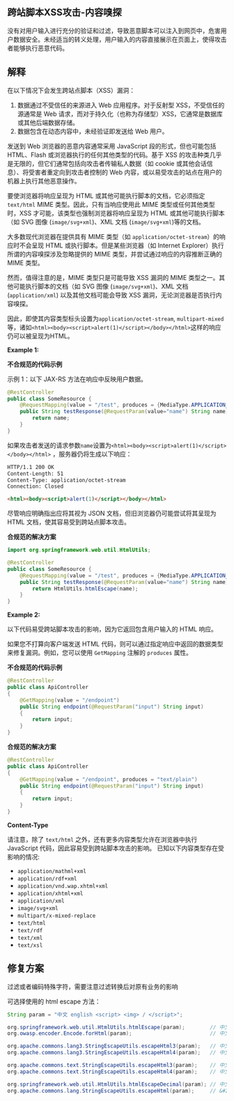 ## 跨站脚本XSS攻击-内容嗅探

没有对用户输入进行充分的验证和过滤，导致恶意脚本可以注入到网页中，危害用户数据安全。未经适当的转义处理，用户输入的内容直接展示在页面上，使得攻击者能够执行恶意代码。

## 解释 

在以下情况下会发生跨站点脚本（XSS）漏洞：

1. 数据通过不受信任的来源进入 Web 应用程序。对于反射型 XSS，不受信任的源通常是 Web 请求，而对于持久化（也称为存储型）XSS，它通常是数据库或其他后端数据存储。
2. 数据包含在动态内容中，未经验证即发送给 Web 用户。

发送到 Web 浏览器的恶意内容通常采用 JavaScript 段的形式，但也可能包括 HTML、Flash 或浏览器执行的任何其他类型的代码。基于 XSS 的攻击种类几乎是无限的，但它们通常包括向攻击者传输私人数据（如 cookie 或其他会话信息）、将受害者重定向到攻击者控制的 Web 内容，或以易受攻击的站点在用户的机器上执行其他恶意操作。

要使浏览器将响应呈现为 HTML 或其他可能执行脚本的文档，它必须指定 `text/html` MIME 类型。因此，只有当响应使用此 MIME 类型或任何其他类型时，XSS 才可能，该类型也强制浏览器将响应呈现为 HTML 或其他可能执行脚本（如 SVG 图像 (`image/svg+xml`)、XML 文档 (`image/svg+xml`)等的文档。

大多数现代浏览器在提供具有 MIME 类型（如 `application/octet-stream`）的响应时不会呈现 HTML 或执行脚本。但是某些浏览器（如 Internet Explorer）执行所谓的内容嗅探涉及忽略提供的 MIME 类型，并尝试通过响应的内容推断正确的 MIME 类型。

然而，值得注意的是，MIME 类型只是可能导致 XSS 漏洞的 MIME 类型之一。其他可能执行脚本的文档（如 SVG 图像 (`image/svg+xml`)、XML 文档(`application/xml`) 以及其他文档可能会导致 XSS 漏洞，无论浏览器是否执行内容嗅探。

因此，即使其内容类型标头设置为`application/octet-stream`, `multipart-mixed`等，诸如`<html><body><script>alert(1)</script></body></html>`这样的响应仍可以被呈现为HTML。

**Example 1:**

**不合规范的代码示例**

示例 1：以下 JAX-RS 方法在响应中反映用户数据。

```java
@RestController
public class SomeResource {
    @RequestMapping(value = "/test", produces = {MediaType.APPLICATION_OCTET_STREAM_VALUE})
    public String testResponse(@RequestParam(value="name") String name){
        return name;
    }
}
```

如果攻击者发送的请求参数`name`设置为`<html><body><script>alert(1)</script></body></html>` ，服务器仍将生成以下响应：

```html
HTTP/1.1 200 OK
Content-Length: 51
Content-Type: application/octet-stream
Connection: Closed

<html><body><script>alert(1)</script></body></html>
```



尽管响应明确指出应将其视为 JSON 文档，但旧浏览器仍可能尝试将其呈现为 HTML 文档，使其容易受到跨站点脚本攻击。


**合规范的解决方案**

```java
import org.springframework.web.util.HtmlUtils;

@RestController
public class SomeResource {
    @RequestMapping(value = "/test", produces = {MediaType.APPLICATION_OCTET_STREAM_VALUE})
    public String testResponse(@RequestParam(value="name") String name){
        return HtmlUtils.htmlEscape(name);
    }
}
```

**Example 2:**

以下代码易受跨站脚本攻击的影响，因为它返回包含用户输入的 HTML 响应。

如果您不打算向客户端发送 HTML 代码，则可以通过指定响应中返回的数据类型来修复漏洞。例如，您可以使用 `GetMapping` 注解的 `produces` 属性。

**不合规范的代码示例**

```java
@RestController
public class ApiController
{
    @GetMapping(value = "/endpoint")
    public String endpoint(@RequestParam("input") String input)
    {
        return input;
    }
}
```

**合规范的解决方案**

```java
@RestController
public class ApiController
{
    @GetMapping(value = "/endpoint", produces = "text/plain")
    public String endpoint(@RequestParam("input") String input)
    {
        return input;
    }
}
```

**Content-Type**

请注意，除了 `text/html` 之外，还有更多内容类型允许在浏览器中执行 JavaScript 代码，因此容易受到跨站脚本攻击的影响。
已知以下内容类型存在受影响的情况:

- `application/mathml+xml`
- `application/rdf+xml`
- `application/vnd.wap.xhtml+xml`
- `application/xhtml+xml`
- `application/xml`
- `image/svg+xml`
- `multipart/x-mixed-replace`
- `text/html`
- `text/rdf`
- `text/xml`
- `text/xsl`



## 修复方案

过滤或者编码特殊字符，需要注意过滤转换后对原有业务的影响

可选择使用的 html escape 方法：

```java
String param = "中文 english <script> <img> / </script>";

org.springframework.web.util.HtmlUtils.htmlEscape(param);        // 中文 english &lt;script&gt; &lt;img&gt; / &lt;/script&gt;
org.owasp.encoder.Encode.forHtml(param);                         // 中文 english &lt;script&gt; &lt;img&gt; / &lt;/script&gt;

org.apache.commons.lang3.StringEscapeUtils.escapeHtml3(param);   // 中文 english &lt;script&gt; &lt;img&gt; / &lt;/script&gt;
org.apache.commons.lang3.StringEscapeUtils.escapeHtml4(param);   // 中文 english &lt;script&gt; &lt;img&gt; / &lt;/script&gt;

org.apache.commons.text.StringEscapeUtils.escapeHtml3(param);    // 中文 english &lt;script&gt; &lt;img&gt; / &lt;/script&gt;
org.apache.commons.text.StringEscapeUtils.escapeHtml4(param);    // 中文 english &lt;script&gt; &lt;img&gt; / &lt;/script&gt;

org.springframework.web.util.HtmlUtils.htmlEscapeDecimal(param); // 中文 english &#60;script&#62; &#60;img&#62; / &#60;/script&#62;
org.apache.commons.lang.StringEscapeUtils.escapeHtml(param);     // &#20013;&#25991; english &lt;script&gt; &lt;img&gt; / &lt;/script&gt;
```

